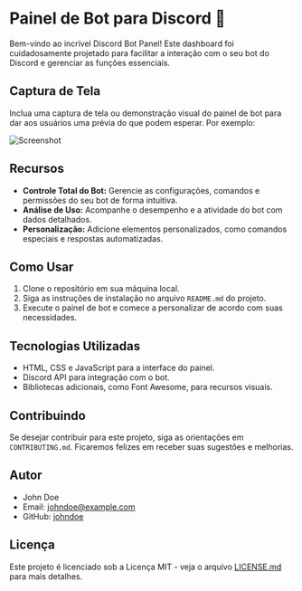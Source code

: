 # Painel de Bot para Discord 🤖

Bem-vindo ao incrível Discord Bot Panel! Este dashboard foi cuidadosamente projetado para facilitar a interação com o seu bot do Discord e gerenciar as funções essenciais.

## Captura de Tela

Inclua uma captura de tela ou demonstração visual do painel de bot para dar aos usuários uma prévia do que podem esperar. Por exemplo:

![Screenshot](screenshot.png)

## Recursos

- **Controle Total do Bot:** Gerencie as configurações, comandos e permissões do seu bot de forma intuitiva.
- **Análise de Uso:** Acompanhe o desempenho e a atividade do bot com dados detalhados.
- **Personalização:** Adicione elementos personalizados, como comandos especiais e respostas automatizadas.

## Como Usar

1. Clone o repositório em sua máquina local.
2. Siga as instruções de instalação no arquivo `README.md` do projeto.
3. Execute o painel de bot e comece a personalizar de acordo com suas necessidades.

## Tecnologias Utilizadas

- HTML, CSS e JavaScript para a interface do painel.
- Discord API para integração com o bot.
- Bibliotecas adicionais, como Font Awesome, para recursos visuais.

## Contribuindo

Se desejar contribuir para este projeto, siga as orientações em `CONTRIBUTING.md`. Ficaremos felizes em receber suas sugestões e melhorias.

## Autor

- John Doe
- Email: johndoe@example.com
- GitHub: [johndoe](https://github.com/johndoe)

## Licença

Este projeto é licenciado sob a Licença MIT - veja o arquivo [LICENSE.md](LICENSE.md) para mais detalhes.
